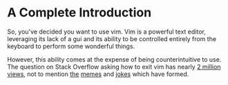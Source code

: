 # A Complete Introduction

So, you've decided you want to use vim. Vim is a powerful text editor,
leveraging its lack of a gui and its ability to be controlled entirely from
the keyboard to perform some wonderful things.

However, this ability comes at the expense of being counterintuitive to use.
The question on Stack Overflow asking how to exit vim has nearly [2 million
views](https://stackoverflow.com/questions/11828270/how-to-exit-the-vim-editor),
not to mention [the](https://www.reddit.com/r/ProgrammerHumor/comments/7nichg)
[memes](https://goo.gl/wo1cG1) and
[jokes](https://opensource.com/article/17/6/5-totally-incorrect-ways-exit-vim)
which have formed.

